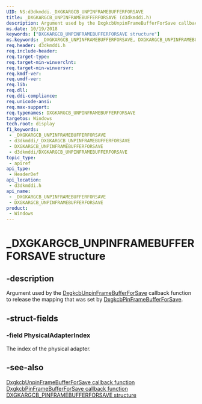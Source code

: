 ```yaml
---
UID: NS:d3dkmddi._DXGKARGCB_UNPINFRAMEBUFFERFORSAVE
title: _DXGKARGCB_UNPINFRAMEBUFFERFORSAVE (d3dkmddi.h)
description: Argument used by the DxgkcbUnpinFrameBufferForSave callback function to release the mapping that was set by DxgkcbPinFrameBufferForSave.
ms.date: 10/19/2018
keywords: ["DXGKARGCB_UNPINFRAMEBUFFERFORSAVE structure"]
ms.keywords: _DXGKARGCB_UNPINFRAMEBUFFERFORSAVE, DXGKARGCB_UNPINFRAMEBUFFERFORSAVE,
req.header: d3dkmddi.h
req.include-header: 
req.target-type: 
req.target-min-winverclnt: 
req.target-min-winversvr: 
req.kmdf-ver: 
req.umdf-ver: 
req.lib: 
req.dll: 
req.ddi-compliance: 
req.unicode-ansi: 
req.max-support: 
req.typenames: DXGKARGCB_UNPINFRAMEBUFFERFORSAVE
targetos: Windows
tech.root: display
f1_keywords:
 - _DXGKARGCB_UNPINFRAMEBUFFERFORSAVE
 - d3dkmddi/_DXGKARGCB_UNPINFRAMEBUFFERFORSAVE
 - DXGKARGCB_UNPINFRAMEBUFFERFORSAVE
 - d3dkmddi/DXGKARGCB_UNPINFRAMEBUFFERFORSAVE
topic_type:
 - apiref
api_type:
 - HeaderDef
api_location:
 - d3dkmddi.h
api_name:
 - _DXGKARGCB_UNPINFRAMEBUFFERFORSAVE
 - DXGKARGCB_UNPINFRAMEBUFFERFORSAVE
product:
 - Windows
---
```


# _DXGKARGCB_UNPINFRAMEBUFFERFORSAVE structure


## -description

Argument used by the [DxgkcbUnpinFrameBufferForSave](nc-d3dkmddi-dxgkcb_unpinframebufferforsave.md) callback function to release the mapping that was set by [DxgkcbPinFrameBufferForSave](nc-d3dkmddi-dxgkcb_pinframebufferforsave.md).

## -struct-fields

### -field PhysicalAdapterIndex

The index of the physical adapter.

## -see-also

[DxgkcbUnpinFrameBufferForSave callback function](nc-d3dkmddi-dxgkcb_unpinframebufferforsave.md)
[DxgkcbPinFrameBufferForSave callback function](nc-d3dkmddi-dxgkcb_pinframebufferforsave.md)
[DXGKARGCB_PINFRAMEBUFFERFORSAVE structure](ns-d3dkmddi-_dxgkargcb_pinframebufferforsave.md)

